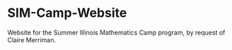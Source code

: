 # SIM-Camp-Website

Website for the Summer Illinois Mathematics Camp program, by request of Claire Merriman.
